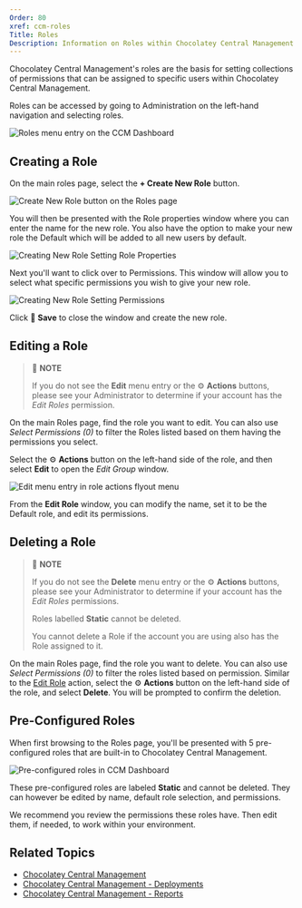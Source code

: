 ```yaml
---
Order: 80
xref: ccm-roles
Title: Roles
Description: Information on Roles within Chocolatey Central Management.
---
```


Chocolatey Central Management's roles are the basis for setting collections of permissions that can be assigned to specific users within Chocolatey Central Management.

Roles can be accessed by going to Administration on the left-hand navigation and selecting roles.

![Roles menu entry on the CCM Dashboard](/assets/images/ccm/roles/ccm-roles-menu.png)

## Creating a Role

On the main roles page, select the **+ Create New Role** button.

![Create New Role button on the Roles page](/assets/images/ccm/roles/ccm-roles-new.png)

You will then be presented with the Role properties window where you can enter the name for the new role. You also have the option to make your new role the Default which will be added to all new users by default.

![Creating New Role Setting Role Properties](/assets/images/ccm/roles/ccm-roles-set-properties.png)

Next you'll want to click over to Permissions. This window will allow you to select what specific permissions you wish to give your new role.

![Creating New Role Setting Permissions](/assets/images/ccm/roles/ccm-roles-set-permissions.png)

Click :floppy_disk: **Save** to close the window and create the new role.

## Editing a Role

> :memo: **NOTE**
>
> If you do not see the **Edit** menu entry or the :gear: **Actions** buttons, please see your Administrator to determine if your account has the _Edit Roles_ permission.

On the main Roles page, find the role you want to edit.
You can also use _Select Permissions (0)_ to filter the Roles listed based on them having the permissions you select.

Select the :gear: **Actions** button on the left-hand side of the role, and then select **Edit** to open the _Edit Group_ window.

![Edit menu entry in role actions flyout menu](/assets/images/ccm/roles/ccm-roles-edit.png)

From the **Edit Role** window, you can modify the name, set it to be the Default role, and edit its permissions.

## Deleting a Role

> :memo: **NOTE**
>
> If you do not see the **Delete** menu entry or the :gear: **Actions** buttons, please see your Administrator to determine if your account has the _Edit Roles_ permissions.
>
> Roles labelled **Static** cannot be deleted.
>
> You cannot delete a Role if the account you are using also has the Role assigned to it.

On the main Roles page, find the role you want to delete. You can also use _Select Permissions (0)_ to filter the roles listed based on permission. Similar to the [Edit Role](#editing-a-role) action, select the :gear: **Actions** button on the left-hand side of the role, and select **Delete**. You will be prompted to confirm the deletion.

## Pre-Configured Roles

When first browsing to the Roles page, you'll be presented with 5 pre-configured roles that are built-in to Chocolatey Central Management.

![Pre-configured roles in CCM Dashboard](/assets/images/ccm/roles/ccm-roles-preconfiguredroles.png)

These pre-configured roles are labeled **Static** and cannot be deleted. They can however be edited by name, default role selection, and permissions.

We recommend you review the permissions these roles have. Then edit them, if needed, to work within your environment.

## Related Topics

* [Chocolatey Central Management](xref:central-management)
* [Chocolatey Central Management - Deployments](xref:ccm-deployments)
* [Chocolatey Central Management - Reports](xref:ccm-reports)
